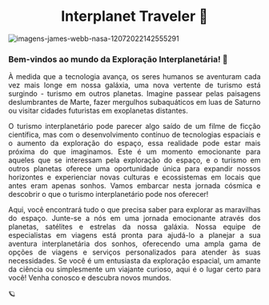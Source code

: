 <h1 align = "center">Interplanet Traveler 🌌</h1>

![imagens-james-webb-nasa-12072022142555291](https://user-images.githubusercontent.com/83551505/230450297-6bd446bd-7b41-4eaa-a31d-02eadeca1f57.jpeg)
### Bem-vindos ao mundo da Exploração Interplanetária! 🚀

<p align="justify">À medida que a tecnologia avança, os seres humanos se aventuram cada vez mais longe em nossa galáxia, uma nova vertente de turismo está surgindo - turismo em outros planetas. Imagine passear pelas paisagens deslumbrantes de Marte, fazer mergulhos subaquáticos em luas de Saturno ou visitar cidades futuristas em exoplanetas distantes.</p>

<p align="justify">O turismo interplanetário pode parecer algo saído de um filme de ficção científica, mas com o desenvolvimento contínuo de tecnologias espaciais e o aumento da exploração do espaço, essa realidade pode estar mais próxima do que imaginamos. Este é um momento emocionante para aqueles que se interessam pela exploração do espaço, e o turismo em outros planetas oferece uma oportunidade única para expandir nossos horizontes e experienciar novas culturas e ecossistemas em locais que antes eram apenas sonhos. Vamos embarcar nesta jornada cósmica e descobrir o que o turismo interplanetário pode nos oferecer!</p>

<p align="justify">Aqui, você encontrará tudo o que precisa saber para explorar as maravilhas do espaço. Junte-se a nós em uma jornada emocionante através dos planetas, satélites e estrelas da nossa galáxia. Nossa equipe de especialistas em viagens está pronta para ajudá-lo a planejar a sua aventura interplanetária dos sonhos, oferecendo uma ampla gama de opções de viagens e serviços personalizados para atender às suas necessidades. Se você é um entusiasta da exploração espacial, um amante da ciência ou simplesmente um viajante curioso, aqui é o lugar certo para você! Venha conosco e descubra novos mundos.</p>
🪐

